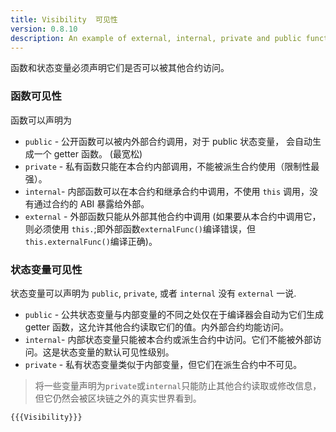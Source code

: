 ```yaml
---
title: Visibility  可见性
version: 0.8.10
description: An example of external, internal, private and public functions in Solidity
---
```


函数和状态变量必须声明它们是否可以被其他合约访问。

### 函数可见性

函数可以声明为

- `public` - 公开函数可以被内外部合约调用，对于 public 状态变量， 会自动生成一个 getter 函数。 (最宽松)
- `private` - 私有函数只能在本合约内部调用，不能被派生合约使用（限制性最强）。
- `internal`- 内部函数可以在本合约和继承合约中调用，不使用 `this` 调用，没有通过合约的 ABI 暴露给外部。
- `external` - 外部函数只能从外部其他合约中调用 (如果要从本合约中调用它，则必须使用 `this.`;即外部函数`externalFunc()`编译错误，但`this.externalFunc()`编译正确)。

### 状态变量可见性

状态变量可以声明为 `public`, `private`, 或者 `internal` 没有 `external` 一说.

- `public` - 公共状态变量与内部变量的不同之处仅在于编译器会自动为它们生成 getter 函数，这允许其他合约读取它们的值。内外部合约均能访问。
- `internal`- 内部状态变量只能被本合约或派生合约中访问。它们不能被外部访问。这是状态变量的默认可见性级别。
- `private` - 私有状态变量类似于内部变量，但它们在派生合约中不可见。

> 将一些变量声明为`private`或`internal`只能防止其他合约读取或修改信息，但它仍然会被区块链之外的真实世界看到。

```solidity
{{{Visibility}}}
```
